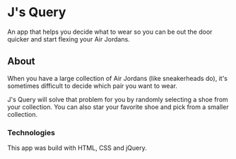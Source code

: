 # J's Query
An app that helps you decide what to wear so you can be out the door quicker and start flexing your Air Jordans.

## About
When you have a large collection of Air Jordans (like sneakerheads do), it's sometimes difficult to decide which pair you want to wear.

J's Query will solve that problem for you by randomly selecting a shoe from your collection. You can also star your favorite shoe and pick from a smaller collection.

### Technologies
This app was build with HTML, CSS and jQuery.